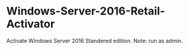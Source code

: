 # Windows-Server-2016-Retail-Activator
Activate Windows Server 2016 Standered  edition. Note: run as admin.
